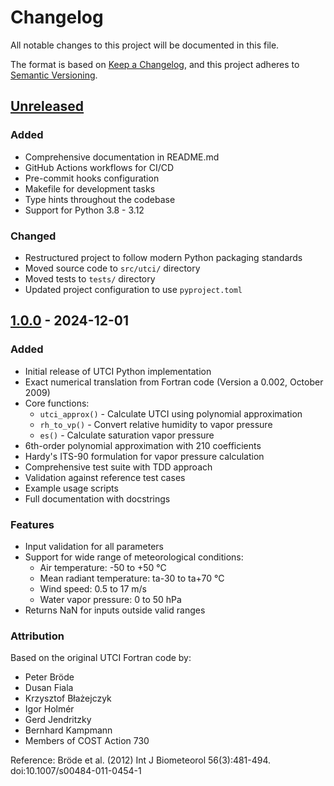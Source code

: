 # Changelog

All notable changes to this project will be documented in this file.

The format is based on [Keep a Changelog](https://keepachangelog.com/en/1.1.0/),
and this project adheres to [Semantic Versioning](https://semver.org/spec/v2.0.0.html).

## [Unreleased]

### Added
- Comprehensive documentation in README.md
- GitHub Actions workflows for CI/CD
- Pre-commit hooks configuration
- Makefile for development tasks
- Type hints throughout the codebase
- Support for Python 3.8 - 3.12

### Changed
- Restructured project to follow modern Python packaging standards
- Moved source code to `src/utci/` directory
- Moved tests to `tests/` directory
- Updated project configuration to use `pyproject.toml`

## [1.0.0] - 2024-12-01

### Added
- Initial release of UTCI Python implementation
- Exact numerical translation from Fortran code (Version a 0.002, October 2009)
- Core functions:
  - `utci_approx()` - Calculate UTCI using polynomial approximation
  - `rh_to_vp()` - Convert relative humidity to vapor pressure
  - `es()` - Calculate saturation vapor pressure
- 6th-order polynomial approximation with 210 coefficients
- Hardy's ITS-90 formulation for vapor pressure calculation
- Comprehensive test suite with TDD approach
- Validation against reference test cases
- Example usage scripts
- Full documentation with docstrings

### Features
- Input validation for all parameters
- Support for wide range of meteorological conditions:
  - Air temperature: -50 to +50 °C
  - Mean radiant temperature: ta-30 to ta+70 °C
  - Wind speed: 0.5 to 17 m/s
  - Water vapor pressure: 0 to 50 hPa
- Returns NaN for inputs outside valid ranges

### Attribution
Based on the original UTCI Fortran code by:
- Peter Bröde
- Dusan Fiala
- Krzysztof Błażejczyk
- Igor Holmér
- Gerd Jendritzky
- Bernhard Kampmann
- Members of COST Action 730

Reference: Bröde et al. (2012) Int J Biometeorol 56(3):481-494. doi:10.1007/s00484-011-0454-1

[Unreleased]: https://github.com/marvell/utci/compare/v1.0.0...HEAD
[1.0.0]: https://github.com/marvell/utci/releases/tag/v1.0.0